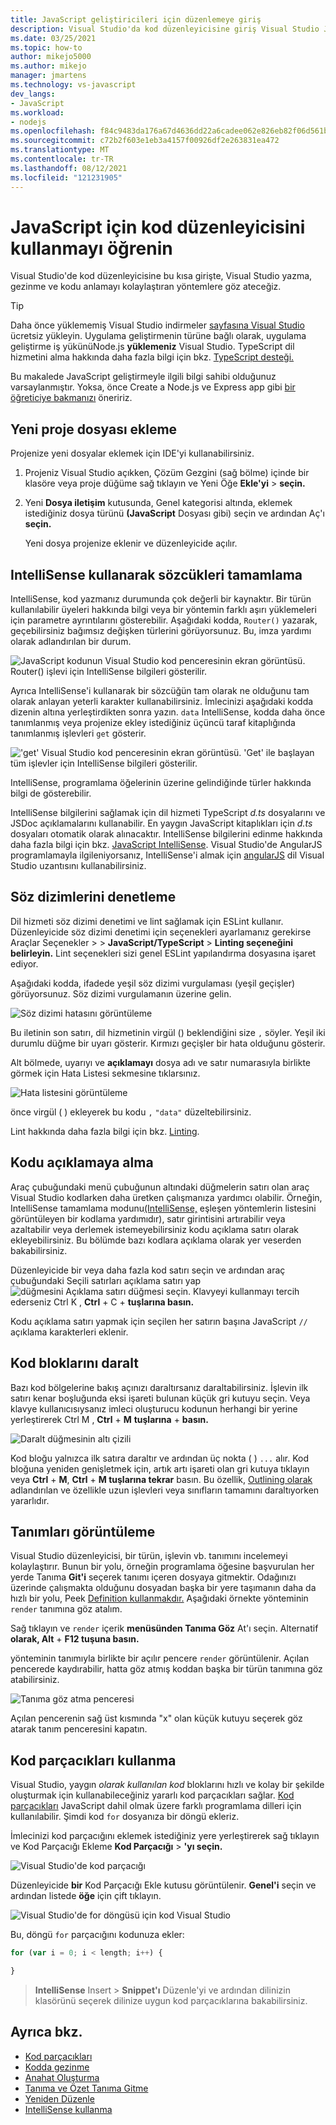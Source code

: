 ```yaml
---
title: JavaScript geliştiricileri için düzenlemeye giriş
description: Visual Studio'da kod düzenleyicisine giriş Visual Studio JavaScript kodunu yazmayı, gezinmeyi ve anlamayı kolaylaştıran yöntemlerden bazıları gösterir.
ms.date: 03/25/2021
ms.topic: how-to
author: mikejo5000
ms.author: mikejo
manager: jmartens
ms.technology: vs-javascript
dev_langs:
- JavaScript
ms.workload:
- nodejs
ms.openlocfilehash: f84c9483da176a67d4636dd22a6cadee062e826eb82f06d561b6384aa17ad794
ms.sourcegitcommit: c72b2f603e1eb3a4157f00926df2e263831ea472
ms.translationtype: MT
ms.contentlocale: tr-TR
ms.lasthandoff: 08/12/2021
ms.locfileid: "121231905"
---
```

# <a name="learn-to-use-the-code-editor-for-javascript"></a>JavaScript için kod düzenleyicisini kullanmayı öğrenin

Visual Studio'de kod düzenleyicisine bu kısa girişte, Visual Studio yazma, gezinme ve kodu anlamayı kolaylaştıran yöntemlere göz ateceğiz.

> [!TIP]
> Daha önce yüklememiş Visual Studio indirmeler [sayfasına Visual Studio](https://visualstudio.microsoft.com/downloads/) ücretsiz yükleyin. Uygulama geliştirmenin türüne bağlı olarak, uygulama geliştirme iş yükünüNode.js **yüklemeniz** Visual Studio. TypeScript dil hizmetini alma hakkında daha fazla bilgi için bkz. [TypeScript desteği.](../javascript/javascript-in-vs-2019.md#typescript-support)

Bu makalede JavaScript geliştirmeyle ilgili bilgi sahibi olduğunuz varsaylanmıştır. Yoksa, önce Create a Node.js ve Express app gibi [bir öğreticiye bakmanızı](../javascript/tutorial-nodejs.md) öneririz.

## <a name="add-a-new-project-file"></a>Yeni proje dosyası ekleme

Projenize yeni dosyalar eklemek için IDE'yi kullanabilirsiniz.

1. Projeniz Visual Studio açıkken, Çözüm Gezgini (sağ bölme) içinde bir klasöre veya proje düğüme sağ tıklayın ve Yeni Öğe **Ekle'yi**  >  **seçin.**

1. Yeni **Dosya iletişim** kutusunda,  Genel kategorisi altında, eklemek istediğiniz dosya türünü **(JavaScript** Dosyası gibi) seçin ve ardından Aç'ı **seçin.**

    Yeni dosya projenize eklenir ve düzenleyicide açılır.

## <a name="use-intellisense-to-complete-words"></a>IntelliSense kullanarak sözcükleri tamamlama

IntelliSense, kod yazmanız durumunda çok değerli bir kaynaktır. Bir türün kullanılabilir üyeleri hakkında bilgi veya bir yöntemin farklı aşırı yüklemeleri için parametre ayrıntılarını gösterebilir. Aşağıdaki kodda, `Router()` yazarak, geçebilirsiniz bağımsız değişken türlerini görüyorsunuz. Bu, imza yardımı olarak adlandırılan bir durum.

![JavaScript kodunun Visual Studio kod penceresinin ekran görüntüsü. Router() işlevi için IntelliSense bilgileri gösterilir.](../javascript/media/write-code-signature-checking.png)

Ayrıca IntelliSense'i kullanarak bir sözcüğün tam olarak ne olduğunu tam olarak anlayan yeterli karakter kullanabilirsiniz. İmlecinizi aşağıdaki kodda dizenin altına yerleştirdikten sonra yazın. `data` IntelliSense, kodda daha önce tanımlanmış veya projenize ekley istediğiniz üçüncü taraf kitaplığında tanımlanmış işlevleri `get` gösterir.

!['get' Visual Studio kod penceresinin ekran görüntüsü. 'Get' ile başlayan tüm işlevler için IntelliSense bilgileri gösterilir.](../javascript/media/write-code-intellisense.png)

IntelliSense, programlama öğelerinin üzerine gelindiğinde türler hakkında bilgi de gösterebilir.

IntelliSense bilgilerini sağlamak için dil hizmeti TypeScript *d.ts* dosyalarını ve JSDoc açıklamalarını kullanabilir. En yaygın JavaScript kitaplıkları için *d.ts* dosyaları otomatik olarak alınacaktır. IntelliSense bilgilerini edinme hakkında daha fazla bilgi için bkz. [JavaScript IntelliSense](../ide/javascript-intellisense.md?toc=/visualstudio/javascript/toc.json). Visual Studio'de AngularJS programlamayla ilgileniyorsanız, IntelliSense'i almak için [angularJS](https://devblogs.microsoft.com/visualstudio/angular-language-service-for-visual-studio) dil Visual Studio uzantısını kullanabilirsiniz.

## <a name="check-syntax"></a>Söz dizimlerini denetleme

Dil hizmeti söz dizimi denetimi ve lint sağlamak için ESLint kullanır. Düzenleyicide söz dizimi denetimi için seçenekleri ayarlamanız gerekirse Araçlar Seçenekler  >    >  **JavaScript/TypeScript**  >  **Linting seçeneğini belirleyin.** Lint seçenekleri sizi genel ESLint yapılandırma dosyasına işaret ediyor.

Aşağıdaki kodda, ifadede yeşil söz dizimi vurgulaması (yeşil geçişler) görüyorsunuz. Söz dizimi vurgulamanın üzerine gelin.

![Söz dizimi hatasını görüntüleme](../javascript/media/write-code-syntax-checking.png)

Bu iletinin son satırı, dil hizmetinin virgül () beklendiğini size `,` söyler. Yeşil iki durumlu düğme bir uyarı gösterir. Kırmızı geçişler bir hata olduğunu gösterir.

Alt bölmede, uyarıyı ve **açıklamayı** dosya adı ve satır numarasıyla birlikte görmek için Hata Listesi sekmesine tıklarsınız.

![Hata listesini görüntüleme](../javascript/media/write-code-error-list.png)

önce virgül ( ) ekleyerek bu kodu `,` `"data"` düzeltebilirsiniz.

Lint hakkında daha fazla bilgi için bkz. [Linting](https://github.com/microsoft/JSTSdocs/blob/master/articles/editor/linting.md).

## <a name="comment-out-code"></a>Kodu açıklamaya alma

Araç çubuğundaki menü çubuğunun altındaki düğmelerin satırı olan araç Visual Studio kodlarken daha üretken çalışmanıza yardımcı olabilir. Örneğin, IntelliSense tamamlama modunu[(IntelliSense,](../ide/using-intellisense.md) eşleşen yöntemlerin listesini görüntüleyen bir kodlama yardımıdır), satır girintisini artırabilir veya azaltabilir veya derlemek istemeyebilirsiniz kodu açıklama satırı olarak ekleyebilirsiniz. Bu bölümde bazı kodlara açıklama olarak yer veserden bakabilirsiniz.

Düzenleyicide bir veya daha fazla kod satırı  seçin ve ardından araç çubuğundaki Seçili satırları açıklama satırı yap ![ düğmesini Açıklama satırı düğmesi ](../javascript/media/write-code-comment-out.png) seçin. Klavyeyi kullanmayı tercih ederseniz Ctrl K , **Ctrl** + C  + **tuşlarına basın.**

Kodu açıklama satırı yapmak için seçilen her satırın başına JavaScript `//` açıklama karakterleri eklenir.

## <a name="collapse-code-blocks"></a>Kod bloklarını daralt

Bazı kod bölgelerine bakış açınızı daraltırsanız daraltabilirsiniz. İşlevin ilk satırı kenar boşluğunda eksi işareti bulunan küçük gri kutuyu seçin. Veya klavye kullanıcısıysanız imleci oluşturucu kodunun herhangi bir yerine yerleştirerek Ctrl M , **Ctrl** + **M** **tuşlarına** + **basın.**

![Daralt düğmesinin altı çizili](../javascript/media/write-code-collapse-code.png)

Kod bloğu yalnızca ilk satıra daraltır ve ardından üç nokta ( ) `...` alır. Kod bloğuna yeniden genişletmek için, artık artı işareti olan gri kutuya tıklayın veya **Ctrl** + **M**, **Ctrl** + **M tuşlarına tekrar** basın. Bu özellik, [Outlining olarak](../ide/outlining.md) adlandırılan ve özellikle uzun işlevleri veya sınıfların tamamını daraltıyorken yararlıdır.

## <a name="view-definitions"></a>Tanımları görüntüleme

Visual Studio düzenleyicisi, bir türün, işlevin vb. tanımını incelemeyi kolaylaştırır. Bunun bir yolu, örneğin programlama öğesine başvurulan her yerde Tanıma **Git'i** seçerek tanımı içeren dosyaya gitmektir. Odağınızı üzerinde çalışmakta olduğunu dosyadan başka bir yere taşımanın daha da hızlı bir yolu, Peek [Definition kullanmakdır.](../ide/go-to-and-peek-definition.md#peek-definition) Aşağıdaki örnekte yönteminin `render` tanımına göz atalım.

Sağ tıklayın ve `render` içerik **menüsünden Tanıma Göz** At'ı seçin. Alternatif **olarak, Alt** + **F12 tuşuna basın.**

   yönteminin tanımıyla birlikte bir açılır pencere `render` görüntülenir. Açılan pencerede kaydırabilir, hatta göz atmış koddan başka bir türün tanımına göz atabilirsiniz.

   ![Tanıma göz atma penceresi](../javascript/media/write-code-peek-definition.png)

Açılan pencerenin sağ üst kısmında "x" olan küçük kutuyu seçerek göz atarak tanım penceresini kapatın.

## <a name="use-code-snippets"></a>Kod parçacıkları kullanma

Visual Studio, yaygın *olarak kullanılan kod* bloklarını hızlı ve kolay bir şekilde oluşturmak için kullanabileceğiniz yararlı kod parçacıkları sağlar. [Kod parçacıkları](../ide/code-snippets.md) JavaScript dahil olmak üzere farklı programlama dilleri için kullanılabilir. Şimdi kod `for` dosyanıza bir döngü ekleriz.

İmlecinizi kod parçacığını eklemek istediğiniz yere yerleştirerek sağ tıklayın ve Kod Parçacığı Ekleme **Kod Parçacığı**  >  **'yı seçin.**

![Visual Studio'de kod parçacığı](../javascript/media/write-code-insert-snippet.png)

Düzenleyicide **bir** Kod Parçacığı Ekle kutusu görüntülenir. **Genel'i** seçin ve ardından listede **öğe** için çift tıklayın.

![Visual Studio'de for döngüsü için kod Visual Studio](../javascript/media/write-code-insert-snippet-for-loop.png)

Bu, döngü `for` parçacığını kodunuza ekler:

```javascript
for (var i = 0; i < length; i++) {

}
```

  >  **IntelliSense** Insert  >  **Snippet'ı** Düzenle'yi ve ardından dilinizin klasörünü seçerek dilinize uygun kod parçacıklarına bakabilirsiniz.

## <a name="see-also"></a>Ayrıca bkz.

- [Kod parçacıkları](../ide/code-snippets.md)
- [Kodda gezinme](../ide/navigating-code.md)
- [Anahat Oluşturma](../ide/outlining.md)
- [Tanıma ve Özet Tanıma Gitme](../ide/go-to-and-peek-definition.md)
- [Yeniden Düzenle](../ide/refactoring-in-visual-studio.md)
- [IntelliSense kullanma](../ide/using-intellisense.md)
